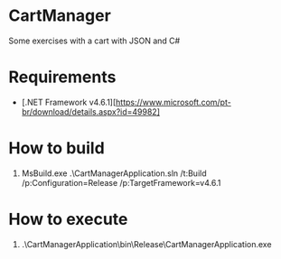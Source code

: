 # CartManager
Some exercises with a cart with JSON and C#

# Requirements
* [.NET Framework v4.6.1][https://www.microsoft.com/pt-br/download/details.aspx?id=49982]

# How to build
1. MsBuild.exe .\CartManagerApplication.sln /t:Build /p:Configuration=Release /p:TargetFramework=v4.6.1

# How to execute
1. .\CartManagerApplication\bin\Release\CartManagerApplication.exe 

# 
